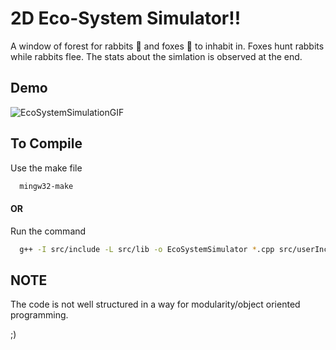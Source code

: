 
# 2D Eco-System Simulator!!
A window of forest for rabbits 🐰 and foxes 🦊 to inhabit in. Foxes hunt rabbits while rabbits flee. The stats
about the simlation is observed at the end. 

## Demo
![EcoSystemSimulationGIF](https://github.com/Syrux64/Eco-System-Simulator/assets/118998822/2398c519-63d1-4a58-9c21-ddd0e9c7cdc1)

## To Compile
Use the make file

```bash
  mingw32-make
```

#### OR
Run the command

```bash
  g++ -I src/include -L src/lib -o EcoSystemSimulator *.cpp src/userIncludes/*.cpp -lmingw32 -lSDL2main -lSDL2 -lSDL2_image -static-libstdc++
```

## NOTE
The code is not well structured in a way for modularity/object oriented programming.

;)

